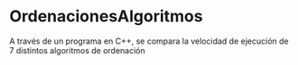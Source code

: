 # OrdenacionesAlgoritmos
A través de un programa en C++, se compara la velocidad de ejecución de 7 distintos algoritmos de ordenación
